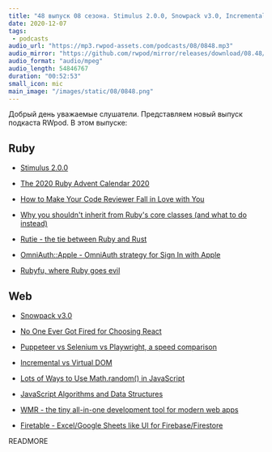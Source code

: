 ```yaml
---
title: "48 выпуск 08 сезона. Stimulus 2.0.0, Snowpack v3.0, Incremental vs Virtual DOM, OmniAuth::Apple, WMR, Firetable и прочее"
date: 2020-12-07
tags:
 - podcasts
audio_url: "https://mp3.rwpod-assets.com/podcasts/08/0848.mp3"
audio_mirror: "https://github.com/rwpod/mirror/releases/download/08.48/0848.mp3"
audio_format: "audio/mpeg"
audio_length: 54846767
duration: "00:52:53"
small_icon: mic
main_image: "/images/static/08/0848.png"
---
```


Добрый день уважаемые слушатели. Представляем новый выпуск подкаста RWpod. В этом выпуске:

## Ruby

 - [Stimulus 2.0.0](https://github.com/stimulusjs/stimulus/releases/tag/v2.0.0)
 - [The 2020 Ruby Advent Calendar 2020](http://planetruby.github.io/gems/)
 - [How to Make Your Code Reviewer Fall in Love with You](https://mtlynch.io/code-review-love/)


 - [Why you shouldn't inherit from Ruby's core classes (and what to do instead)](https://avdi.codes/why-you-shouldnt-inherit-from-rubys-core-classes-and-what-to-do-instead/)
 - [Rutie - the tie between Ruby and Rust](https://github.com/danielpclark/rutie)
 - [OmniAuth::Apple - OmniAuth strategy for Sign In with Apple](https://github.com/nhosoya/omniauth-apple)
 - [Rubyfu, where Ruby goes evil](https://rubyfu.net/)

## Web

 - [Snowpack v3.0](https://www.snowpack.dev/posts/2020-12-03-snowpack-3-release-candidate)
 - [No One Ever Got Fired for Choosing React](https://jake.nyc/words/no-one-ever-got-fired-for-choosing-react/)
 - [Puppeteer vs Selenium vs Playwright, a speed comparison](https://blog.checklyhq.com/puppeteer-vs-selenium-vs-playwright-speed-comparison/)
 - [Incremental vs Virtual DOM](https://blog.bitsrc.io/incremental-vs-virtual-dom-eb7157e43dca)


 - [Lots of Ways to Use Math.random() in JavaScript](https://css-tricks.com/lots-of-ways-to-use-math-random-in-javascript/)
 - [JavaScript Algorithms and Data Structures](https://github.com/trekhleb/javascript-algorithms)
 - [WMR - the tiny all-in-one development tool for modern web apps](https://github.com/preactjs/wmr)
 - [Firetable - Excel/Google Sheets like UI for Firebase/Firestore](https://firetable.io/)

READMORE

